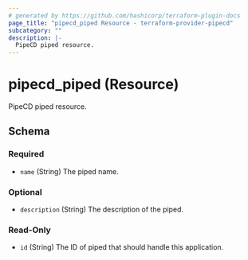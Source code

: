 ```yaml
---
# generated by https://github.com/hashicorp/terraform-plugin-docs
page_title: "pipecd_piped Resource - terraform-provider-pipecd"
subcategory: ""
description: |-
  PipeCD piped resource.
---
```


# pipecd_piped (Resource)

PipeCD piped resource.



<!-- schema generated by tfplugindocs -->
## Schema

### Required

- `name` (String) The piped name.

### Optional

- `description` (String) The description of the piped.

### Read-Only

- `id` (String) The ID of piped that should handle this application.


